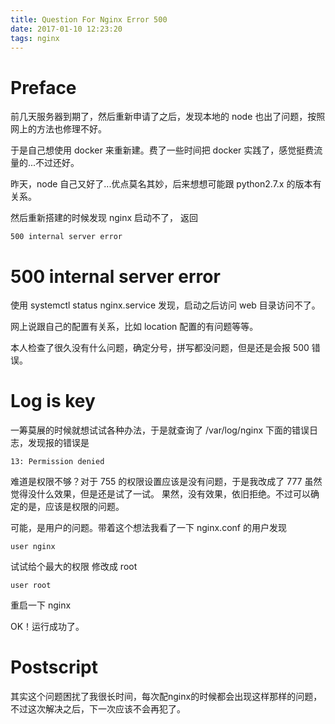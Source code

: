 ```yaml
---
title: Question For Nginx Error 500
date: 2017-01-10 12:23:20
tags: nginx
---
```


# Preface

前几天服务器到期了，然后重新申请了之后，发现本地的 node 也出了问题，按照网上的方法也修理不好。

于是自己想使用 docker 来重新建。费了一些时间把 docker 实践了，感觉挺费流量的...不过还好。

昨天，node 自己又好了...优点莫名其妙，后来想想可能跟 python2.7.x 的版本有关系。

然后重新搭建的时候发现 nginx 启动不了， 返回

    500 internal server error

# 500 internal server error

使用 systemctl status nginx.service 发现，启动之后访问 web 目录访问不了。

网上说跟自己的配置有关系，比如 location 配置的有问题等等。

本人检查了很久没有什么问题，确定分号，拼写都没问题，但是还是会报 500 错误。

# Log is key

一筹莫展的时候就想试试各种办法，于是就查询了 /var/log/nginx 下面的错误日志，发现报的错误是

    13: Permission denied

难道是权限不够？对于 755 的权限设置应该是没有问题，于是我改成了 777 虽然觉得没什么效果，但是还是试了一试。
果然，没有效果，依旧拒绝。不过可以确定的是，应该是权限的问题。

可能，是用户的问题。带着这个想法我看了一下 nginx.conf 的用户发现

    user nginx

试试给个最大的权限 修改成 root

    user root

重启一下 nginx

OK！运行成功了。

# Postscript

其实这个问题困扰了我很长时间，每次配nginx的时候都会出现这样那样的问题，不过这次解决之后，下一次应该不会再犯了。
